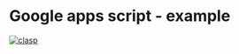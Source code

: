 # Google apps script - example

[![clasp](https://img.shields.io/badge/built%20with-clasp-4285f4.svg)](https://github.com/google/clasp)
